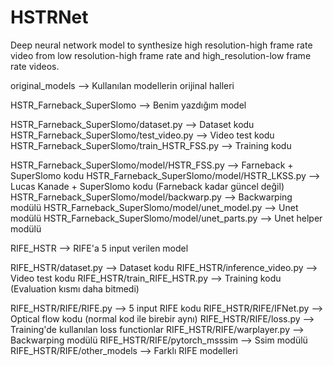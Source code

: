 # HSTRNet

Deep neural network model to synthesize high resolution-high frame rate video from low resolution-high frame rate and high_resolution-low frame rate videos.

original_models --> Kullanılan modellerin orijinal halleri

HSTR_Farneback_SuperSlomo --> Benim yazdığım model

HSTR_Farneback_SuperSlomo/dataset.py --> Dataset kodu
HSTR_Farneback_SuperSlomo/test_video.py --> Video test kodu
HSTR_Farneback_SuperSlomo/train_HSTR_FSS.py --> Training kodu

HSTR_Farneback_SuperSlomo/model/HSTR_FSS.py --> Farneback + SuperSlomo kodu
HSTR_Farneback_SuperSlomo/model/HSTR_LKSS.py --> Lucas Kanade + SuperSlomo kodu (Farneback kadar güncel değil)
HSTR_Farneback_SuperSlomo/model/backwarp.py --> Backwarping modülü
HSTR_Farneback_SuperSlomo/model/unet_model.py --> Unet modülü
HSTR_Farneback_SuperSlomo/model/unet_parts.py --> Unet helper modülü

RIFE_HSTR --> RIFE'a 5 input verilen model

RIFE_HSTR/dataset.py --> Dataset kodu
RIFE_HSTR/inference_video.py --> Video test kodu
RIFE_HSTR/train_RIFE_HSTR.py --> Training kodu (Evaluation kısmı daha bitmedi)

RIFE_HSTR/RIFE/RIFE.py --> 5 input RIFE kodu
RIFE_HSTR/RIFE/IFNet.py --> Optical flow kodu (normal kod ile birebir aynı)
RIFE_HSTR/RIFE/loss.py --> Training'de kullanılan loss functionlar
RIFE_HSTR/RIFE/warplayer.py --> Backwarping modülü
RIFE_HSTR/RIFE/pytorch_msssim --> Ssim modülü
RIFE_HSTR/RIFE/other_models --> Farklı RIFE modelleri
